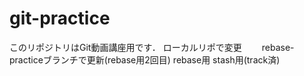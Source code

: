 # git-practice
このリポジトリはGit動画講座用です．
ローカルリポで変更　　
rebase-practiceブランチで更新(rebase用2回目)
rebase用
stash用(track済)